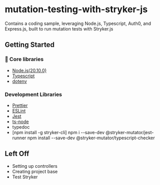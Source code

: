 # mutation-testing-with-stryker-js

Contains a coding sample, leveraging Node.js, Typescript, Auth0, and Express.js, built to run mutation tests with Stryker.js

## Getting Started

### 🔧 Core libraries

- [Node.js(20.10.0)]()
- [Typescript](https://www.typescriptlang.org)
- [dotenv](https://www.npmjs.com/package/dotenv)

### Development Libraries

- [Prettier](https://prettier.io)
- [ESLint](https://eslint.org)
- [Jest](https://jestjs.io)
- [ts-node](https://www.npmjs.com/package/ts-node)
- typedoc
- [npm install -g stryker-cli]
  npm i --save-dev @stryker-mutator/jest-runner
  npm install --save-dev @stryker-mutator/typescript-checker

## Left Off

- Setting up controllers
- Creating project base
- Test Stryker
